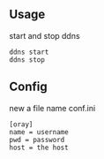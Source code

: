## Usage
start and stop ddns

    ddns start
    ddns stop

## Config
new a file name conf.ini

    [oray]
    name = username
    pwd = password
    host = the host

